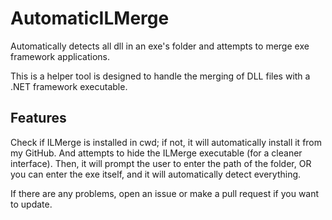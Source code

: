 # AutomaticILMerge
Automatically detects all dll in an exe's folder and attempts to merge exe framework applications.

This is a helper tool is designed to handle the merging of DLL files with a .NET framework executable.

## Features
Check if ILMerge is installed in cwd; if not, it will automatically install it from my GitHub. And attempts to hide the ILMerge executable (for a cleaner interface). 
Then, it will prompt the user to enter the path of the folder, OR you can enter the exe itself, and it will automatically detect everything.

If there are any problems, open an issue or make a pull request if you want to update. 
